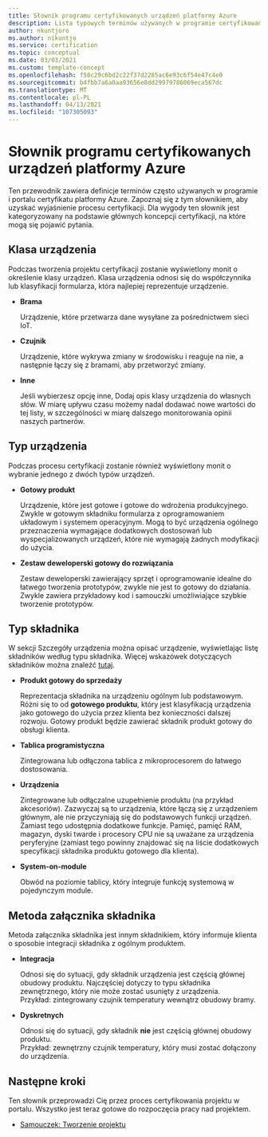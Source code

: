 ```yaml
---
title: Słownik programu certyfikowanych urządzeń platformy Azure
description: Lista typowych terminów używanych w programie certyfikowanego urządzenia platformy Azure
author: nkuntjoro
ms.author: nikuntjo
ms.service: certification
ms.topic: conceptual
ms.date: 03/03/2021
ms.custom: template-concept
ms.openlocfilehash: f58c29c6bd2c22f37d2285ac6e93c6f54e47c4e0
ms.sourcegitcommit: b4fbb7a6a0aa93656e8dd29979786069eca567dc
ms.translationtype: MT
ms.contentlocale: pl-PL
ms.lasthandoff: 04/13/2021
ms.locfileid: "107305093"
---
```

# <a name="azure-certified-device-program-glossary"></a>Słownik programu certyfikowanych urządzeń platformy Azure

Ten przewodnik zawiera definicje terminów często używanych w programie i portalu certyfikatu platformy Azure. Zapoznaj się z tym słownikiem, aby uzyskać wyjaśnienie procesu certyfikacji. Dla wygody ten słownik jest kategoryzowany na podstawie głównych koncepcji certyfikacji, na które mogą się pojawić pytania.

## <a name="device-class"></a>Klasa urządzenia

Podczas tworzenia projektu certyfikacji zostanie wyświetlony monit o określenie klasy urządzeń. Klasa urządzenia odnosi się do współczynnika lub klasyfikacji formularza, która najlepiej reprezentuje urządzenie.

- **Brama**

    Urządzenie, które przetwarza dane wysyłane za pośrednictwem sieci IoT.

- **Czujnik**

    Urządzenie, które wykrywa zmiany w środowisku i reaguje na nie, a następnie łączy się z bramami, aby przetworzyć zmiany.

- **Inne**

    Jeśli wybierzesz opcję inne, Dodaj opis klasy urządzenia do własnych słów. W miarę upływu czasu możemy nadal dodawać nowe wartości do tej listy, w szczególności w miarę dalszego monitorowania opinii naszych partnerów.

## <a name="device-type"></a>Typ urządzenia

Podczas procesu certyfikacji zostanie również wyświetlony monit o wybranie jednego z dwóch typów urządzeń.

- **Gotowy produkt**

    Urządzenie, które jest gotowe i gotowe do wdrożenia produkcyjnego. Zwykle w gotowym składniku formularza z oprogramowaniem układowym i systemem operacyjnym. Mogą to być urządzenia ogólnego przeznaczenia wymagające dodatkowych dostosowań lub wyspecjalizowanych urządzeń, które nie wymagają żadnych modyfikacji do użycia.
- **Zestaw deweloperski gotowy do rozwiązania**

    Zestaw deweloperski zawierający sprzęt i oprogramowanie idealne do łatwego tworzenia prototypów, zwykle nie jest to gotowy do działania. Zwykle zawiera przykładowy kod i samouczki umożliwiające szybkie tworzenie prototypów.

## <a name="component-type"></a>Typ składnika

W sekcji Szczegóły urządzenia można opisać urządzenie, wyświetlając listę składników według typu składnika. Więcej wskazówek dotyczących składników można znaleźć [tutaj](./how-to-using-the-components-feature.md).

- **Produkt gotowy do sprzedaży**

    Reprezentacja składnika na urządzeniu ogólnym lub podstawowym. Różni się to od **gotowego produktu**, który jest klasyfikacją urządzenia jako gotowego do użycia przez klienta bez konieczności dalszej rozwoju. Gotowy produkt będzie zawierać składnik produkt gotowy do obsługi klienta.
- **Tablica programistyczna**

    Zintegrowana lub odłączona tablica z mikroprocesorem do łatwego dostosowania.
- **Urządzenia**

    Zintegrowane lub odłączalne uzupełnienie produktu (na przykład akcesoriów). Zazwyczaj są to urządzenia, które łączą się z urządzeniem głównym, ale nie przyczyniają się do podstawowych funkcji urządzeń. Zamiast tego udostępnia dodatkowe funkcje. Pamięć, pamięć RAM, magazyn, dyski twarde i procesory CPU nie są uważane za urządzenia peryferyjne (zamiast tego powinny znajdować się na liście dodatkowych specyfikacji składnika produktu gotowego dla klienta).
- **System-on-module**  

    Obwód na poziomie tablicy, który integruje funkcję systemową w pojedynczym module.

## <a name="component-attachment-method"></a>Metoda załącznika składnika

Metoda załącznika składnika jest innym składnikiem, który informuje klienta o sposobie integracji składnika z ogólnym produktem.

- **Integracja**
 
    Odnosi się do sytuacji, gdy składnik urządzenia jest częścią głównej obudowy produktu. Najczęściej dotyczy to typu składnika zewnętrznego, który nie może zostać usunięty z urządzenia.  
    Przykład: zintegrowany czujnik temperatury wewnątrz obudowy bramy.

- **Dyskretnych**

    Odnosi się do sytuacji, gdy składnik **nie** jest częścią głównej obudowy produktu.  
    Przykład: zewnętrzny czujnik temperatury, który musi zostać dołączony do urządzenia.


## <a name="next-steps"></a>Następne kroki

Ten słownik przeprowadzi Cię przez proces certyfikowania projektu w portalu. Wszystko jest teraz gotowe do rozpoczęcia pracy nad projektem.
- [Samouczek: Tworzenie projektu](./tutorial-01-creating-your-project.md)
